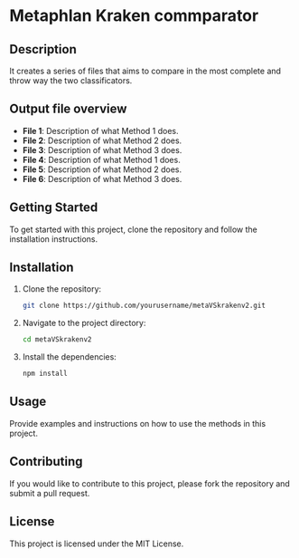 # Metaphlan Kraken commparator

## Description
It creates a series of files that aims to compare in the most complete and throw way the two classificators.

## Output file overview
- **File 1**: Description of what Method 1 does.
- **File 2**: Description of what Method 2 does.
- **File 3**: Description of what Method 3 does.
- **File 4**: Description of what Method 1 does.
- **File 5**: Description of what Method 2 does.
- **File 6**: Description of what Method 3 does.

## Getting Started
To get started with this project, clone the repository and follow the installation instructions.

## Installation
1. Clone the repository:
    ```bash
    git clone https://github.com/yourusername/metaVSkrakenv2.git
    ```
2. Navigate to the project directory:
    ```bash
    cd metaVSkrakenv2
    ```
3. Install the dependencies:
    ```bash
    npm install
    ```

## Usage
Provide examples and instructions on how to use the methods in this project.

## Contributing
If you would like to contribute to this project, please fork the repository and submit a pull request.

## License
This project is licensed under the MIT License.
